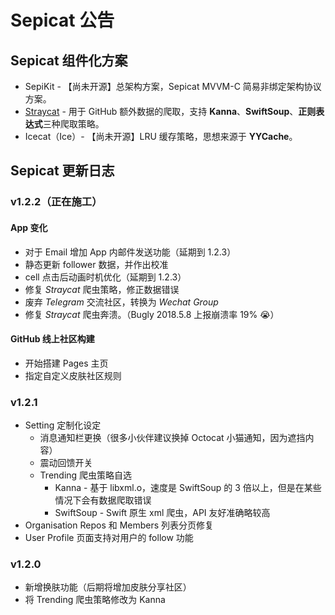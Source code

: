 # Sepicat 公告

## Sepicat 组件化方案

* SepiKit - 【尚未开源】总架构方案，Sepicat MVVM-C 简易非绑定架构协议方案。
* [Straycat](https://github.com/Sepicat/Straycat) - 用于 GitHub 额外数据的爬取，支持 **Kanna**、**SwiftSoup**、**正则表达式**三种爬取策略。
* Icecat（Ice）- 【尚未开源】LRU 缓存策略，思想来源于 **YYCache**。

## Sepicat 更新日志

### v1.2.2（正在施工）

#### App 变化

* 对于 Email 增加 App 内邮件发送功能（延期到 1.2.3）
* 静态更新 follower 数据，并作出校准
* cell 点击后动画时机优化（延期到 1.2.3）
* 修复 *Straycat* 爬虫策略，修正数据错误
* 废弃 *Telegram* 交流社区，转换为 *Wechat Group*
* 修复 *Straycat* 爬虫奔溃。（Bugly 2018.5.8 上报崩溃率 19% 😭）

#### GitHub 线上社区构建

* 开始搭建 Pages 主页
* 指定自定义皮肤社区规则

### v1.2.1

* Setting 定制化设定
  * 消息通知栏更换（很多小伙伴建议换掉 Octocat 小猫通知，因为遮挡内容）
  * 震动回馈开关
  * Trending 爬虫策略自选
    * Kanna - 基于 libxml.o，速度是 SwiftSoup 的 3 倍以上，但是在某些情况下会有数据爬取错误
    * SwiftSoup - Swift 原生 xml 爬虫，API 友好准确略较高
* Organisation Repos 和 Members 列表分页修复
* User Profile 页面支持对用户的 follow 功能

### v1.2.0

* 新增换肤功能（后期将增加皮肤分享社区）
* 将 Trending 爬虫策略修改为 Kanna
